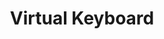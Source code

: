 ---
layout: page
title: Virtual Keyboard
comments: true
category: self
importance: 3
img: /assets/video/virtual_keyboard.mp4
excerpt: A project where I built a virtual paper keyboard that works using a live feed from your camera. This repository also contains other cool projects such as Invisibility Cloak and Augmented Reality Sudoku Solver.
redirect: https://github.com/Sudhansh6/Virtual-Keyboard/
---